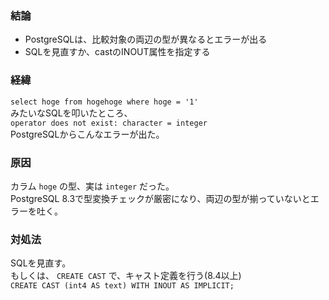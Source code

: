 ### 結論
- PostgreSQLは、比較対象の両辺の型が異なるとエラーが出る
- SQLを見直すか、castのINOUT属性を指定する

### 経緯
`select hoge from hogehoge where hoge = '1'`  
みたいなSQLを叩いたところ、  
`operator does not exist: character = integer`  
PostgreSQLからこんなエラーが出た。

### 原因
カラム `hoge` の型、実は `integer` だった。  
PostgreSQL 8.3で型変換チェックが厳密になり、両辺の型が揃っていないとエラーを吐く。  

### 対処法
SQLを見直す。  
もしくは、 `CREATE CAST` で、キャスト定義を行う(8.4以上)  
`CREATE CAST (int4 AS text) WITH INOUT AS IMPLICIT;`
